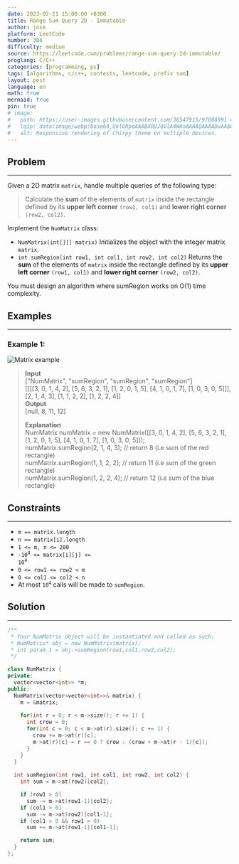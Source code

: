 ```yaml
---
date: 2023-02-21 15:00:00 +0300
title: Range Sum Query 2D - Immutable
author: jose
platform: LeetCode
number: 304
difficulty: medium
source: https://leetcode.com/problems/range-sum-query-2d-immutable/
proglang: C/C++
categories: [programming, ps]
tags: [algorithms, c/c++, contests, leetcode, prefix sum]
layout: post
language: en
math: true
mermaid: true
pin: true
# image:
#   path: https://user-images.githubusercontent.com/36547915/97088991-45da5d00-1652-11eb-900f-80d106540f4f.png
#   lqip: data:image/webp;base64,UklGRpoAAABXRUJQVlA4WAoAAAAQAAAADwAABwAAQUxQSDIAAAARL0AmbZurmr57yyIiqE8oiG0bejIYEQTgqiDA9vqnsUSI6H+oAERp2HZ65qP/VIAWAFZQOCBCAAAA8AEAnQEqEAAIAAVAfCWkAALp8sF8rgRgAP7o9FDvMCkMde9PK7euH5M1m6VWoDXf2FkP3BqV0ZYbO6NA/VFIAAAA
#   alt: Responsive rendering of Chirpy theme on multiple devices.
--- 
```

## Problem
---
Given a 2D matrix `matrix`, handle multiple queries of the following type:

> Calculate the **sum** of the elements of `matrix` inside the rectangle defined by its **upper left corner** `(row1, col1)` and **lower right corner** `(row2, col2)`.
  
Implement the `NumMatrix` class:  
- `NumMatrix(int[][] matrix)` Initializes the object with the integer matrix `matrix`.
- `int sumRegion(int row1, int col1, int row2, int col2)` Returns the **sum** of the elements of `matrix` inside the rectangle defined by its **upper left corner** `(row1, col1)` and **lower right corner** `(row2, col2)`.  

You must design an algorithm where sumRegion works on O(1) time complexity.

## Examples
---
### **Example 1:**  
![Matrix example](https://assets.leetcode.com/uploads/2021/03/14/sum-grid.jpg "Example 1")
>**Input**  
["NumMatrix", "sumRegion", "sumRegion", "sumRegion"]  
[[[[3, 0, 1, 4, 2], [5, 6, 3, 2, 1], [1, 2, 0, 1, 5], [4, 1, 0, 1, 7], [1, 0, 3, 0, 5]]], [2, 1, 4, 3], [1, 1, 2, 2], [1, 2, 2, 4]]  
>**Output**  
[null, 8, 11, 12]  
>  
>**Explanation**  
NumMatrix numMatrix = new NumMatrix([[3, 0, 1, 4, 2], [5, 6, 3, 2, 1], [1, 2, 0, 1, 5], [4, 1, 0, 1, 7], [1, 0, 3, 0, 5]]);  
numMatrix.sumRegion(2, 1, 4, 3); // return 8 (i.e sum of the red rectangle)  
numMatrix.sumRegion(1, 1, 2, 2); // return 11 (i.e sum of the green rectangle)  
numMatrix.sumRegion(1, 2, 2, 4); // return 12 (i.e sum of the blue rectangle)  

## Constraints
---
- `m == matrix.length`
- `n == matrix[i].length`
- `1 <= m, n <= 200`
- <code>-10<sup>4</sup> <= matrix[i][j] <= 10<sup>4</sup></code>
- `0 <= row1 <= row2 < m`
- `0 <= col1 <= col2 < n`
- At most <code>10<sup>4</sup></code> calls will be made to `sumRegion`.

## Solution
---
```c++
/**
 * Your NumMatrix object will be instantiated and called as such:
 * NumMatrix* obj = new NumMatrix(matrix);
 * int param_1 = obj->sumRegion(row1,col1,row2,col2);
 */

class NumMatrix {
private:
  vector<vector<int>> *m;
public:
  NumMatrix(vector<vector<int>>& matrix) {
    m = &matrix;
        
    for(int r = 0; r < m->size(); r += 1) {
      int crow = 0;
      for(int c = 0; c < m->at(r).size(); c += 1) {
        crow += m->at(r)[c];
        m->at(r)[c] = r == 0 ? crow : (crow + m->at(r - 1)[c]);
      }
    }
  }
    
  int sumRegion(int row1, int col1, int row2, int col2) {
    int sum = m->at(row2)[col2];

    if (row1 > 0)
      sum -= m->at(row1-1)[col2];
    if (col1 > 0)
      sum -= m->at(row2)[col1-1];
    if (col1 > 0 && row1 > 0)
      sum += m->at(row1-1)[col1-1];

    return sum;
  }
};
```
